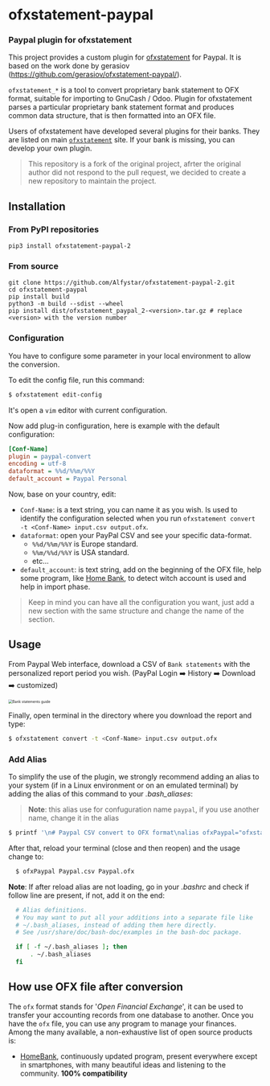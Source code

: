 # ofxstatement-paypal

### Paypal plugin for ofxstatement 

This project provides a custom plugin for [ofxstatement](https://github.com/kedder/ofxstatement) for Paypal. It is based
on the work done by gerasiov (https://github.com/gerasiov/ofxstatement-paypal/).

`ofxstatement_*` is a tool to convert proprietary bank statement to OFX format, suitable for importing to GnuCash / Odoo. Plugin for ofxstatement parses a particular proprietary bank statement format and produces common data structure, that is then formatted into an OFX file.

Users of ofxstatement have developed several plugins for their banks. They are listed on main [`ofxstatement`](https://github.com/kedder/ofxstatement) site. If your bank is missing, you can develop your own plugin.

> This repository is a fork of the original project, afrter the original author did not respond to the pull request, we decided to create a new repository to maintain the project.

## Installation

### From PyPI repositories
```
pip3 install ofxstatement-paypal-2
```

### From source
```
git clone https://github.com/Alfystar/ofxstatement-paypal-2.git
cd ofxstatement-paypal
pip install build
python3 -m build --sdist --wheel
pip install dist/ofxstatement_paypal_2-<version>.tar.gz # replace <version> with the version number
```

### Configuration

You have to configure some parameter in your local environment to allow the conversion.

To edit the config file, run this command:

```bash
$ ofxstatement edit-config
```
It's open a `vim` editor with current configuration.

Now add plug-in configuration, here is example with the default configuration:

```ini
[Conf-Name]
plugin = paypal-convert
encoding = utf-8
dataformat = %%d/%%m/%%Y
default_account = Paypal Personal
```

Now, base on your country, edit:

- `Conf-Name`: is a text string, you can name it as you wish. Is used to identify the configuration selected when you run `ofxstatement convert -t <Conf-Name> input.csv output.ofx`.
- `dataformat`:  open your PayPal CSV and see your specific data-format.
  - `%%d/%%m/%%Y` is Europe standard.
  - `%%m/%%d/%%Y` is USA standard.
  - etc...
- `default_account`:  is text string, add on the beginning of the OFX file, help some program, like [Home Bank](http://homebank.free.fr/en/index.php), to detect witch account is used and help in import phase.

> Keep in mind you can have all the configuration you want, just add a new section with the same structure and change the name of the section.

## Usage

From Paypal Web interface, download a CSV of  `Bank statements` with the personalized report period you wish. (PayPal Login :arrow_right: History  :arrow_right: Download :arrow_right: customized)

<img src="BankStatements.png" alt="Bank statements guide" style="zoom:50%;" />

Finally, open terminal in the directory where you download the report and type:

```bash
$ ofxstatement convert -t <Conf-Name> input.csv output.ofx
```

### Add Alias
To simplify the use of the plugin, we strongly recommend adding an alias to your system (if in a Linux environment or on an emulated terminal) by adding the alias of this command to your *.bash_aliases*:
> **Note**: this alias use for confuguration name `paypal`, if you use another name, change it in the alias

```bash
$ printf '\n# Paypal CSV convert to OFX format\nalias ofxPaypal="ofxstatement convert -t paypal"\n' >> ~/.bash_aliases
```
After that, reload your terminal (close and then reopen) and the usage change to:
```bash
  $ ofxPaypal Paypal.csv Paypal.ofx
```
**Note**: If after reload alias are not loading, go in your *.bashrc* and check if follow line are present, if not, add it on the end:
```bash
  # Alias definitions.
  # You may want to put all your additions into a separate file like
  # ~/.bash_aliases, instead of adding them here directly.
  # See /usr/share/doc/bash-doc/examples in the bash-doc package.

  if [ -f ~/.bash_aliases ]; then
      . ~/.bash_aliases
  fi
```



## How use OFX file after conversion

The `ofx` format stands for '*Open Financial Exchange*', it can be used to transfer your accounting records from one database to another.
Once you have the `ofx` file, you can use any program to manage your finances.
Among the many available, a non-exhaustive list of open source products is:

- [HomeBank](http://homebank.free.fr/en/index.php), continuously updated program, present everywhere except in smartphones, with many beautiful ideas and listening to the community. **100% compatibility** 
